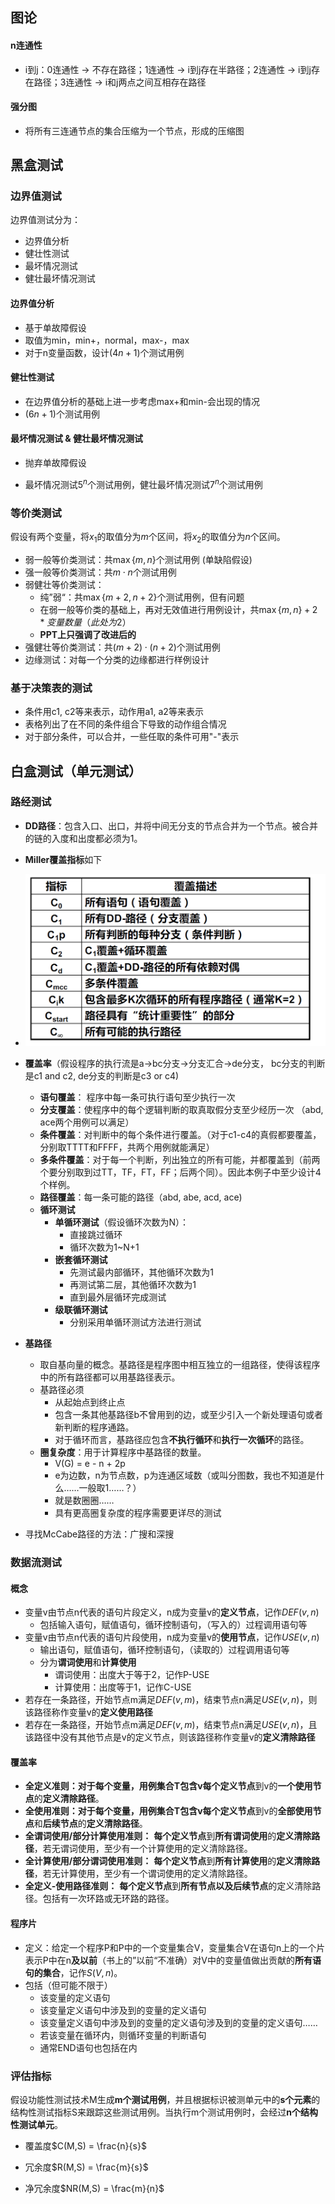 ## 图论

#### n连通性

- i到j：0连通性 -> 不存在路径；1连通性 -> i到j存在半路径；2连通性 -> i到j存在路径；3连通性 -> i和j两点之间互相存在路径

#### 强分图

- 将所有三连通节点的集合压缩为一个节点，形成的压缩图





## 黑盒测试

### 边界值测试

边界值测试分为：

- 边界值分析
- 健壮性测试
- 最坏情况测试
- 健壮最坏情况测试

#### 边界值分析

- 基于单故障假设
- 取值为min，min+，normal，max-，max
- 对于n变量函数，设计$(4n+1)$个测试用例

#### 健壮性测试

- 在边界值分析的基础上进一步考虑max+和min-会出现的情况
- $(6n+1)$个测试用例

#### 最坏情况测试 & 健壮最坏情况测试

- 抛弃单故障假设

- 最坏情况测试$5^n$个测试用例，健壮最坏情况测试$7^n$个测试用例

  

### 等价类测试

假设有两个变量，将$x_1$的取值分为$m$个区间，将$x_2$的取值分为$n$个区间。

- 弱一般等价类测试：共$\max\{m, n\}$个测试用例 (单缺陷假设)
- 强一般等价类测试：共$m\cdot n$个测试用例
- 弱健壮等价类测试：
  - 纯”弱“：共$\max\{m+2, n+2\}$个测试用例，但有问题
  - 在弱一般等价类的基础上，再对无效值进行用例设计，共$\max\{m,n\}+2*变量数量（此处为2）$
  - **PPT上只强调了改进后的**
- 强健壮等价类测试：共$(m+2)\cdot (n+2)$个测试用例
- 边缘测试：对每一个分类的边缘都进行样例设计



### 基于决策表的测试

- 条件用c1, c2等来表示，动作用a1, a2等来表示
- 表格列出了在不同的条件组合下导致的动作组合情况
- 对于部分条件，可以合并，一些任取的条件可用"-"表示



## 白盒测试（单元测试）

### 路经测试

- **DD路径**：包含入口、出口，并将中间无分支的节点合并为一个节点。被合并的链的入度和出度都必须为1。
- **Miller覆盖指标**如下
- ![覆盖指标](Notes.assets/1561102911210.png)
- **覆盖率**（假设程序的执行流是a->bc分支->分支汇合->de分支， bc分支的判断是c1 and c2, de分支的判断是c3 or c4)

  - **语句覆盖**： 程序中每一条可执行语句至少执行一次
  - **分支覆盖**：使程序中的每个逻辑判断的取真取假分支至少经历一次 （abd, ace两个用例可以满足）
  - **条件覆盖**：对判断中的每个条件进行覆盖。（对于c1-c4的真假都要覆盖，分别取TTTT和FFFF，共两个用例就能满足）
  - **多条件覆盖**：对于每一个判断，列出独立的所有可能，并都覆盖到（前两个要分别取到过TT，TF，FT，FF；后两个同）。因此本例子中至少设计4个样例。
  - **路径覆盖**：每一条可能的路径（abd, abe, acd, ace)
  - **循环测试**
    - **单循环测试**（假设循环次数为N）：
      - 直接跳过循环
      - 循环次数为1~N+1
    - **嵌套循环测试**
      - 先测试最内部循环，其他循环次数为1
      - 再测试第二层，其他循环次数为1
      - 直到最外层循环完成测试
    - **级联循环测试**
      - 分别采用单循环测试方法进行测试
- **基路径**

  - 取自基向量的概念。基路径是程序图中相互独立的一组路径，使得该程序中的所有路径都可以用基路径表示。
  - 基路径必须
    - 从起始点到终止点
    - 包含一条其他基路径b不曾用到的边，或至少引入一个新处理语句或者新判断的程序通路。
    - 对于循环而言，基路径应包含**不执行循环**和**执行一次循环**的路径。
  - **圈复杂度**：用于计算程序中基路径的数量。
    - V(G) = e - n + 2p
    - e为边数，n为节点数，p为连通区域数（或叫分图数，我也不知道是什么……一般取1……？）
    - 就是数圈圈……
    - 具有更高圈复杂度的程序需要更详尽的测试
- 寻找McCabe路径的方法：广搜和深搜

### 数据流测试

#### 概念

- 变量v由节点n代表的语句片段定义，n成为变量v的**定义节点**，记作$DEF(v,n)$
  - 包括输入语句，赋值语句，循环控制语句，（写入的）过程调用语句等
- 变量v由节点n代表的语句片段使用，n成为变量v的**使用节点**，记作$USE(v,n)$
  - 输出语句，赋值语句，循环控制语句，（读取的）过程调用语句等
  - 分为**谓词使用**和**计算使用**
    - 谓词使用：出度大于等于2，记作P-USE
    - 计算使用：出度等于1，记作C-USE
- 若存在一条路径，开始节点m满足$DEF(v,m)$，结束节点n满足$USE(v,n)$，则该路径称作变量v的**定义使用路径**
-  若存在一条路径，开始节点m满足$DEF(v,m)$，结束节点n满足$USE(v,n)$，且该路径中没有其他节点是v的定义节点，则该路径称作变量v的**定义清除路径**

#### 覆盖率

- **全定义准则：**对于每个变量，用例集合T包含v**每个定义节点**到v的**一个使用节点**的**定义清除路径**。
- **全使用准则：**对于每个变量，用例集合T包含v**每个定义节点**到v的**全部使用节点**和**后续节点**的**定义清除路径**。
- **全谓词使用/部分计算使用准则：** **每个定义节点**到**所有谓词使用**的**定义清除路径**，若无谓词使用，至少有一个计算使用的定义清除路径。
- **全计算使用/部分谓词使用准则：** **每个定义节点**到**所有计算使用**的**定义清除路径**，若无计算使用，至少有一个谓词使用的定义清除路径。 
- **全定义-使用路径准则：** **每个定义节点**到**所有节点以及后续节点**的定义清除路径。包括有一次环路或无环路的路径。

#### 程序片

- 定义：给定一个程序P和P中的一个变量集合V，变量集合V在语句n上的一个片表示P中在n**及以前**（书上的”以前“不准确）对V中的变量值做出贡献的**所有语句的集合**，记作$S(V,n)$。
- 包括（但可能不限于）
  - 该变量的定义语句
  - 该变量定义语句中涉及到的变量的定义语句
  - 该变量定义语句中涉及到的变量的定义语句涉及到的变量的定义语句……
  - 若该变量在循环内，则循环变量的判断语句
  - 通常END语句也包括在内

### 评估指标

假设功能性测试技术M生成**m个测试用例**，并且根据标识被测单元中的**s个元素**的结构性测试指标S来跟踪这些测试用例。当执行m个测试用例时，会经过**n个结构性测试单元**。

- 覆盖度$C(M,S) = \frac{n}{s}$

- 冗余度$R(M,S) = \frac{m}{s}$

- 净冗余度$NR(M,S) = \frac{m}{n}$

  

